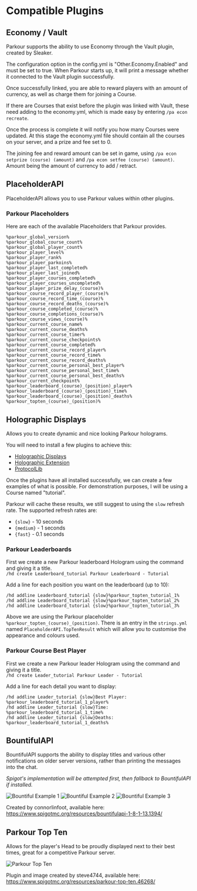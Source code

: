 Compatible Plugins
======

## Economy / Vault

Parkour supports the ability to use Economy through the Vault plugin, created by Sleaker.

The configuration option in the config.yml is "Other.Economy.Enabled" and must be set to true. When Parkour starts up, it will print a message whether it connected to the Vault plugin successfully.

Once successfully linked, you are able to reward players with an amount of currency, as well as charge them for joining a Course.

If there are Courses that exist before the plugin was linked with Vault, these need adding to the economy.yml, which is made easy by entering `/pa econ recreate`.

Once the process is complete it will notify you how many Courses were updated. At this stage the economy.yml file should contain all the courses on your server, and a prize and fee set to 0.

The joining fee and reward amount can be set in game, using `/pa econ setprize (course) (amount)` and `/pa econ setfee (course) (amount)`. Amount being the amount of currency to add / retract.

## PlaceholderAPI

PlaceholderAPI allows you to use Parkour values within other plugins.

### Parkour Placeholders

Here are each of the available Placeholders that Parkour provides.

```
%parkour_global_version%
%parkour_global_course_count%
%parkour_global_player_count%
%parkour_player_level%
%parkour_player_rank%
%parkour_player_parkoins%
%parkour_player_last_completed%
%parkour_player_last_joined%
%parkour_player_courses_completed%
%parkour_player_courses_uncompleted%
%parkour_player_prize_delay_(course)%
%parkour_course_record_player_(course)%
%parkour_course_record_time_(course)%
%parkour_course_record_deaths_(course)%
%parkour_course_completed_(course)%
%parkour_course_completions_(course)%
%parkour_course_views_(course)%
%parkour_current_course_name%
%parkour_current_course_deaths%
%parkour_current_course_timer%
%parkour_current_course_checkpoints%
%parkour_current_course_completed%
%parkour_current_course_record_player%
%parkour_current_course_record_time%
%parkour_current_course_record_deaths%
%parkour_current_course_personal_best_player%
%parkour_current_course_personal_best_time%
%parkour_current_course_personal_best_deaths%
%parkour_current_checkpoint%
%parkour_leaderboard_(course)_(position)_player%
%parkour_leaderboard_(course)_(position)_time%
%parkour_leaderboard_(course)_(position)_deaths%
%parkour_topten_(course)_(position)%
```

## Holographic Displays

Allows you to create dynamic and nice looking Parkour holograms.

You will need to install a few plugins to achieve this:
* [Holographic Displays](https://dev.bukkit.org/projects/holographic-displays?gameCategorySlug=bukkit-plugins&projectID=75097)
* [Holographic Extension](https://www.spigotmc.org/resources/holographic-extension.18461/)
* [ProtocolLib](https://www.spigotmc.org/resources/protocollib.1997/)

Once the plugins have all installed successfully, we can create a few examples of what is possible. For demonstration purposes, I will be using a Course named "tutorial".

Parkour will cache these results, we still suggest to using the `slow` refresh rate. The supported refresh rates are:
* `{slow}` - 10 seconds
* `{medium}` - 1 seconds
* `{fast}` - 0.1 seconds

### Parkour Leaderboards
First we create a new Parkour leaderboard Hologram using the command and giving it a title.  
`/hd create Leaderboard_tutorial Parkour Leaderboard - Tutorial`

Add a line for each position you want on the leaderboard (up to 10):

`/hd addline Leaderboard_tutorial {slow}%parkour_topten_tutorial_1%`  
`/hd addline Leaderboard_tutorial {slow}%parkour_topten_tutorial_2%`  
`/hd addline Leaderboard_tutorial {slow}%parkour_topten_tutorial_3%`

Above we are using the Parkour placeholder `%parkour_topten_(course)_(position)`.
There is an entry in the `strings.yml` named `PlaceholderAPI.TopTenResult` which will allow you to customise the appearance and colours used.

### Parkour Course Best Player
First we create a new Parkour leader Hologram using the command and giving it a title.  
`/hd create Leader_tutorial Parkour Leader - Tutorial`

Add a line for each detail you want to display:

`/hd addline Leader_tutorial {slow}Best Player: %parkour_leaderboard_tutorial_1_player%`  
`/hd addline Leader_tutorial {slow}Time: %parkour_leaderboard_tutorial_1_time%`  
`/hd addline Leader_tutorial {slow}Deaths: %parkour_leaderboard_tutorial_1_deaths%`

## BountifulAPI

BountifulAPI supports the ability to display titles and various other notifications on older server versions, rather than printing the messages into the chat.

_Spigot's implementation will be attempted first, then fallback to BountifulAPI if installed._

![Bountiful Example 1](https://i.imgur.com/E8BighB.png "Bountiful Example 1")
![Bountiful Example 2](https://i.imgur.com/fDsUmHV.png "Bountiful Example 2")
![Bountiful Example 3](https://i.imgur.com/bRvhdp8.png "Bountiful Example 3")

Created by connorlinfoot, available here: https://www.spigotmc.org/resources/bountifulapi-1-8-1-13.1394/


## Parkour Top Ten

Allows for the player's Head to be proudly displayed next to their best times, great for a competitive Parkour server.

![Parkour Top Ten](https://i.imgur.com/c2n6QUM.png "Parkour Top Ten")

Plugin and image created by steve4744, available here: https://www.spigotmc.org/resources/parkour-top-ten.46268/

